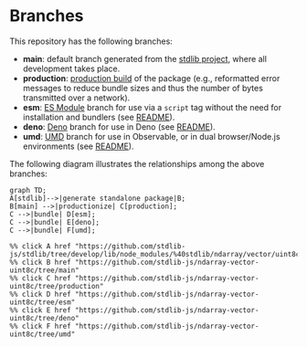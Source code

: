 <!--

@license Apache-2.0

Copyright (c) 2022 The Stdlib Authors.

Licensed under the Apache License, Version 2.0 (the "License");
you may not use this file except in compliance with the License.
You may obtain a copy of the License at

    http://www.apache.org/licenses/LICENSE-2.0

Unless required by applicable law or agreed to in writing, software
distributed under the License is distributed on an "AS IS" BASIS,
WITHOUT WARRANTIES OR CONDITIONS OF ANY KIND, either express or implied.
See the License for the specific language governing permissions and
limitations under the License.

-->

# Branches

This repository has the following branches:

-   **main**: default branch generated from the [stdlib project][stdlib-url], where all development takes place.
-   **production**: [production build][production-url] of the package (e.g., reformatted error messages to reduce bundle sizes and thus the number of bytes transmitted over a network).
-   **esm**: [ES Module][esm-url] branch for use via a `script` tag without the need for installation and bundlers (see [README][esm-readme]).
-   **deno**: [Deno][deno-url] branch for use in Deno (see [README][deno-readme]).
-   **umd**: [UMD][umd-url] branch for use in Observable, or in dual browser/Node.js environments (see [README][umd-readme]).

The following diagram illustrates the relationships among the above branches:

```mermaid
graph TD;
A[stdlib]-->|generate standalone package|B;
B[main] -->|productionize| C[production];
C -->|bundle| D[esm];
C -->|bundle| E[deno];
C -->|bundle| F[umd];

%% click A href "https://github.com/stdlib-js/stdlib/tree/develop/lib/node_modules/%40stdlib/ndarray/vector/uint8c"
%% click B href "https://github.com/stdlib-js/ndarray-vector-uint8c/tree/main"
%% click C href "https://github.com/stdlib-js/ndarray-vector-uint8c/tree/production"
%% click D href "https://github.com/stdlib-js/ndarray-vector-uint8c/tree/esm"
%% click E href "https://github.com/stdlib-js/ndarray-vector-uint8c/tree/deno"
%% click F href "https://github.com/stdlib-js/ndarray-vector-uint8c/tree/umd"
```

[stdlib-url]: https://github.com/stdlib-js/stdlib/tree/develop/lib/node_modules/%40stdlib/ndarray/vector/uint8c
[production-url]: https://github.com/stdlib-js/ndarray-vector-uint8c/tree/production
[deno-url]: https://github.com/stdlib-js/ndarray-vector-uint8c/tree/deno
[deno-readme]: https://github.com/stdlib-js/ndarray-vector-uint8c/blob/deno/README.md
[umd-url]: https://github.com/stdlib-js/ndarray-vector-uint8c/tree/umd
[umd-readme]: https://github.com/stdlib-js/ndarray-vector-uint8c/blob/umd/README.md
[esm-url]: https://github.com/stdlib-js/ndarray-vector-uint8c/tree/esm
[esm-readme]: https://github.com/stdlib-js/ndarray-vector-uint8c/blob/esm/README.md